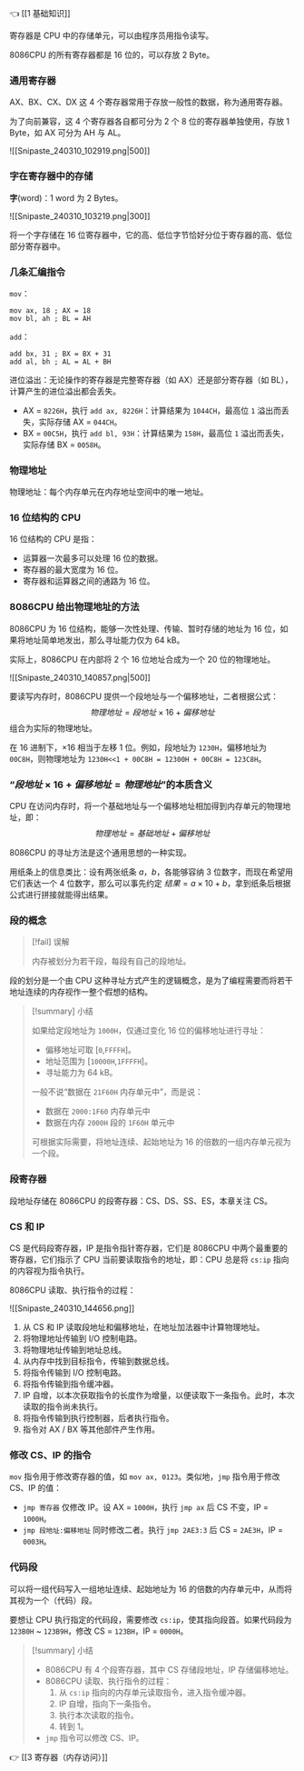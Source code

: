 👈 [[1 基础知识]]

寄存器是 CPU 中的存储单元，可以由程序员用指令读写。

8086CPU 的所有寄存器都是 $16$ 位的，可以存放 $2$ Byte。

### 通用寄存器

AX、BX、CX、DX 这 4 个寄存器常用于存放一般性的数据，称为通用寄存器。

为了向前兼容，这 4 个寄存器各自都可分为 2 个 $8$ 位的寄存器单独使用，存放 $1$ Byte，如 AX 可分为 AH 与 AL。

![[Snipaste_240310_102919.png|500]]

### 字在寄存器中的存储

**字**(word)：$1$ word 为 $2$ Bytes。

![[Snipaste_240310_103219.png|300]]

将一个字存储在 $16$ 位寄存器中，它的高、低位字节恰好分位于寄存器的高、低位部分寄存器中。

### 几条汇编指令

`mov`：

```asmatmel
mov ax, 18 ; AX = 18
mov bl, ah ; BL = AH
```

`add`：

```asmatmel
add bx, 31 ; BX = BX + 31
add al, bh ; AL = AL + BH
```

进位溢出：无论操作的寄存器是完整寄存器（如 AX）还是部分寄存器（如 BL），计算产生的进位溢出都会丢失。

- AX = `8226H`，执行 `add ax, 8226H`：计算结果为 `1044CH`，最高位 `1` 溢出而丢失，实际存储 AX = `044CH`。
- BX = `00C5H`，执行 `add bl, 93H`：计算结果为 `158H`，最高位 `1` 溢出而丢失，实际存储 BX = `0058H`。

### 物理地址

物理地址：每个内存单元在内存地址空间中的唯一地址。

### $16$ 位结构的 CPU

$16$ 位结构的 CPU 是指：

- 运算器一次最多可以处理 $16$ 位的数据。
- 寄存器的最大宽度为 $16$ 位。
- 寄存器和运算器之间的通路为 $16$ 位。

### 8086CPU 给出物理地址的方法

8086CPU 为 $16$ 位结构，能够一次性处理、传输、暂时存储的地址为 $16$ 位，如果将地址简单地发出，那么寻址能力仅为 $64$ kB。

实际上，8086CPU 在内部将 2 个 $16$ 位地址合成为一个 $20$ 位的物理地址。

![[Snipaste_240310_140857.png|500]]

要读写内存时，8086CPU 提供一个段地址与一个偏移地址，二者根据公式：$$物理地址 = 段地址 \times 16 + 偏移地址$$ 组合为实际的物理地址。

在 $16$ 进制下，$\times 16$ 相当于左移 $1$ 位。例如，段地址为 `1230H`，偏移地址为 `00C8H`，则物理地址为 `1230H<<1 + 00C8H = 12300H + 00C8H = 123C8H`。

### “$段地址 \times 16 + 偏移地址 = 物理地址$”的本质含义

CPU 在访问内存时，将一个基础地址与一个偏移地址相加得到内存单元的物理地址，即：$$物理地址 = 基础地址 + 偏移地址$$

8086CPU 的寻址方法是这个通用思想的一种实现。

用纸条上的信息类比：设有两张纸条 $a$，$b$，各能够容纳 $3$ 位数字，而现在希望用它们表达一个 $4$ 位数字，那么可以事先约定 $结果 = a \times 10 + b$，拿到纸条后根据公式进行拼接就能得出结果。

### 段的概念

> [!fail] 误解
> 
> 内存被划分为若干段，每段有自己的段地址。

段的划分是一个由 CPU 这种寻址方式产生的逻辑概念，是为了编程需要而将若干地址连续的内存视作一整个假想的结构。

> [!summary] 小结
> 
> 如果给定段地址为 `1000H`，仅通过变化 $16$ 位的偏移地址进行寻址：
> 
> - 偏移地址可取 $[$`0`$,$`FFFFH`$]$。
> - 地址范围为 $[$`10000H`$,$`1FFFFH`$]$。
> - 寻址能力为 $64$ kB。
> 
> 一般不说“数据在 `21F60H` 内存单元中”，而是说：
> 
> - 数据在 `2000:1F60` 内存单元中
> - 数据在内存 `2000H` 段的 `1F60H` 单元中
> 
> 可根据实际需要，将地址连续、起始地址为 $16$ 的倍数的一组内存单元视为一个段。

### 段寄存器

段地址存储在 8086CPU 的段寄存器：CS、DS、SS、ES，本章关注 CS。

### CS 和 IP

CS 是代码段寄存器，IP 是指令指针寄存器，它们是 8086CPU 中两个最重要的寄存器，它们指示了 CPU 当前要读取指令的地址，即：CPU 总是将 `cs:ip` 指向的内容视为指令执行。

8086CPU 读取、执行指令的过程：

![[Snipaste_240310_144656.png]]

1. 从 CS 和 IP 读取段地址和偏移地址，在地址加法器中计算物理地址。
2. 将物理地址传输到 I/O 控制电路。
3. 将物理地址传输到地址总线。
4. 从内存中找到目标指令，传输到数据总线。
5. 将指令传输到 I/O 控制电路。
6. 将指令传输到指令缓冲器。
7. IP 自增，以本次获取指令的长度作为增量，以便读取下一条指令。此时，本次读取的指令尚未执行。
8. 将指令传输到执行控制器，后者执行指令。
9. 指令对 AX / BX 等其他部件产生作用。

### 修改 CS、IP 的指令

`mov` 指令用于修改寄存器的值，如 `mov ax, 0123`。类似地，`jmp` 指令用于修改 CS、IP 的值：

- `jmp 寄存器` 仅修改 IP。设 AX = `1000H`，执行 `jmp ax` 后 CS 不变，IP = `1000H`。
- `jmp 段地址:偏移地址` 同时修改二者。执行 `jmp 2AE3:3` 后 CS = `2AE3H`，IP = `0003H`。

### 代码段

可以将一组代码写入一组地址连续、起始地址为 $16$ 的倍数的内存单元中，从而将其视为一个（代码）段。

要想让 CPU 执行指定的代码段，需要修改 `cs:ip`，使其指向段首。如果代码段为 `123B0H` ~ `123B9H`，修改 CS = `123BH`，IP = `0000H`。

> [!summary] 小结
> 
> - 8086CPU 有 4 个段寄存器，其中 CS 存储段地址，IP 存储偏移地址。
> - 8086CPU 读取、执行指令的过程：
> 	1. 从 `cs:ip` 指向的内存单元读取指令，进入指令缓冲器。
> 	2. IP 自增，指向下一条指令。
> 	3. 执行本次读取的指令。
> 	4. 转到 1。
> - `jmp` 指令可以修改 CS、IP。

👉 [[3 寄存器（内存访问）]]